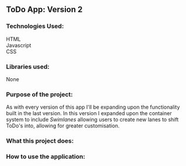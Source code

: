 ## **ToDo App: Version 2**

### **Technologies Used:**
HTML  
Javascript  
CSS

### **Libraries used:**
None

### **Purpose of the project:**
As with every version of this app I'll be expanding upon the functionality built in the last version. In this version I expanded upon the container system to include *Swimlanes* allowing users to create new lanes to shift ToDo's into, allowing for greater customisation.  

### **What this project does:**


### **How to use the application:**
